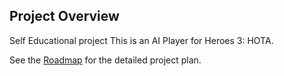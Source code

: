 ## Project Overview
Self Educational project
This is an AI Player for Heroes 3: HOTA.

See the [Roadmap](./ROADMAP.md) for the detailed project plan.
